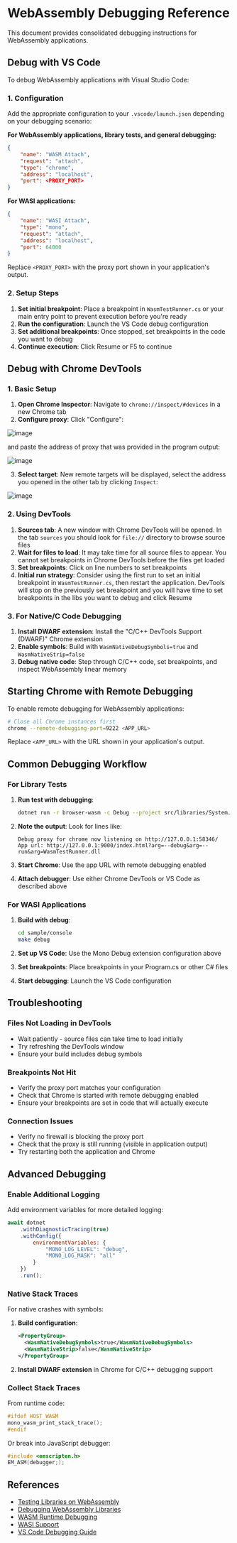 # WebAssembly Debugging Reference

This document provides consolidated debugging instructions for WebAssembly applications.

## Debug with VS Code

To debug WebAssembly applications with Visual Studio Code:

### 1. Configuration

Add the appropriate configuration to your `.vscode/launch.json` depending on your debugging scenario:

**For WebAssembly applications, library tests, and general debugging:**
```json
{
    "name": "WASM Attach",
    "request": "attach",
    "type": "chrome",
    "address": "localhost",
    "port": <PROXY_PORT>
}
```

**For WASI applications:**
```json
{
    "name": "WASI Attach",
    "type": "mono",
    "request": "attach", 
    "address": "localhost",
    "port": 64000
}
```

Replace `<PROXY_PORT>` with the proxy port shown in your application's output.

### 2. Setup Steps

1. **Set initial breakpoint**: Place a breakpoint in `WasmTestRunner.cs` or your main entry point to prevent execution before you're ready
2. **Run the configuration**: Launch the VS Code debug configuration  
3. **Set additional breakpoints**: Once stopped, set breakpoints in the code you want to debug
4. **Continue execution**: Click Resume or F5 to continue

## Debug with Chrome DevTools

### 1. Basic Setup

1. **Open Chrome Inspector**: Navigate to `chrome://inspect/#devices` in a new Chrome tab
2. **Configure proxy**: Click "Configure":

![image](https://user-images.githubusercontent.com/32700855/201867874-7f707eb1-e859-441c-8205-abb70a7a0d0b.png)

and paste the address of proxy that was provided in the program output:

![image](https://user-images.githubusercontent.com/32700855/201862487-df76a06c-b24d-41a0-bf06-6959bba59a58.png)

3. **Select target**: New remote targets will be displayed, select the address you opened in the other tab by clicking `Inspect`:

![image](https://user-images.githubusercontent.com/32700855/201863048-6a4fe20b-a215-435d-b594-47750fcb2872.png)

### 2. Using DevTools

1. **Sources tab**: A new window with Chrome DevTools will be opened. In the tab `sources` you should look for `file://` directory to browse source files
2. **Wait for files to load**: It may take time for all source files to appear. You cannot set breakpoints in Chrome DevTools before the files get loaded
3. **Set breakpoints**: Click on line numbers to set breakpoints  
4. **Initial run strategy**: Consider using the first run to set an initial breakpoint in `WasmTestRunner.cs`, then restart the application. DevTools will stop on the previously set breakpoint and you will have time to set breakpoints in the libs you want to debug and click Resume

### 3. For Native/C Code Debugging

1. **Install DWARF extension**: Install the "C/C++ DevTools Support (DWARF)" Chrome extension
2. **Enable symbols**: Build with `WasmNativeDebugSymbols=true` and `WasmNativeStrip=false`
3. **Debug native code**: Step through C/C++ code, set breakpoints, and inspect WebAssembly linear memory

## Starting Chrome with Remote Debugging

To enable remote debugging for WebAssembly applications:

```bash
# Close all Chrome instances first
chrome --remote-debugging-port=9222 <APP_URL>
```

Replace `<APP_URL>` with the URL shown in your application's output.

## Common Debugging Workflow

### For Library Tests

1. **Run test with debugging**:
   ```bash
   dotnet run -r browser-wasm -c Debug --project src/libraries/System.Collections/tests/System.Collections.Tests.csproj --debug --host browser -p:DebuggerSupport=true
   ```

2. **Note the output**: Look for lines like:
   ```
   Debug proxy for chrome now listening on http://127.0.0.1:58346/
   App url: http://127.0.0.1:9000/index.html?arg=--debug&arg=--run&arg=WasmTestRunner.dll
   ```

3. **Start Chrome**: Use the app URL with remote debugging enabled
4. **Attach debugger**: Use either Chrome DevTools or VS Code as described above

### For WASI Applications

1. **Build with debug**:
   ```bash
   cd sample/console  
   make debug
   ```

2. **Set up VS Code**: Use the Mono Debug extension configuration above
3. **Set breakpoints**: Place breakpoints in your Program.cs or other C# files
4. **Start debugging**: Launch the VS Code configuration

## Troubleshooting

### Files Not Loading in DevTools
- Wait patiently - source files can take time to load initially
- Try refreshing the DevTools window
- Ensure your build includes debug symbols

### Breakpoints Not Hit
- Verify the proxy port matches your configuration
- Check that Chrome is started with remote debugging enabled
- Ensure your breakpoints are set in code that will actually execute

### Connection Issues
- Verify no firewall is blocking the proxy port
- Check that the proxy is still running (visible in application output)
- Try restarting both the application and Chrome

## Advanced Debugging

### Enable Additional Logging

Add environment variables for more detailed logging:

```javascript
await dotnet
    .withDiagnosticTracing(true)
    .withConfig({
        environmentVariables: {
            "MONO_LOG_LEVEL": "debug",
            "MONO_LOG_MASK": "all"
        }
    })
    .run();
```

### Native Stack Traces

For native crashes with symbols:

1. **Build configuration**:
   ```xml
   <PropertyGroup>
     <WasmNativeDebugSymbols>true</WasmNativeDebugSymbols>
     <WasmNativeStrip>false</WasmNativeStrip>
   </PropertyGroup>
   ```

2. **Install DWARF extension** in Chrome for C/C++ debugging support

### Collect Stack Traces

From runtime code:
```c
#ifdef HOST_WASM
mono_wasm_print_stack_trace();
#endif
```

Or break into JavaScript debugger:
```c
#include <emscripten.h>
EM_ASM(debugger;);
```

## References

- [Testing Libraries on WebAssembly](../testing/libraries/testing-wasm.md)
- [Debugging WebAssembly Libraries](../testing/libraries/debugging-wasm.md)  
- [WASM Runtime Debugging](debugging/mono/wasm-debugging.md)
- [WASI Support](../../src/mono/wasi/README.md)
- [VS Code Debugging Guide](debugging/libraries/debugging-vscode.md)
